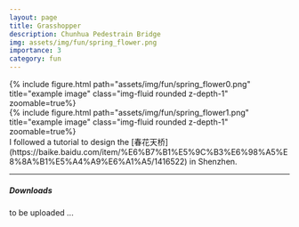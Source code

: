 ```yaml
---
layout: page
title: Grasshopper
description: Chunhua Pedestrain Bridge
img: assets/img/fun/spring_flower.png
importance: 3
category: fun
---
```


<div class="row">
    <div class="col-sm mt-3 mt-md-0">
        {% include figure.html path="assets/img/fun/spring_flower0.png" title="example image" class="img-fluid rounded z-depth-1" zoomable=true%}
    </div>
    <div class="col-sm mt-3 mt-md-0">
        {% include figure.html path="assets/img/fun/spring_flower1.png" title="example image" class="img-fluid rounded z-depth-1" zoomable=true%}
    </div>
</div>
<div class="caption">
    I followed a tutorial to design the [春花天桥](https://baike.baidu.com/item/%E6%B7%B1%E5%9C%B3%E6%98%A5%E8%8A%B1%E5%A4%A9%E6%A1%A5/1416522) in Shenzhen.
</div>

------
##### **Downloads**
to be uploaded ...